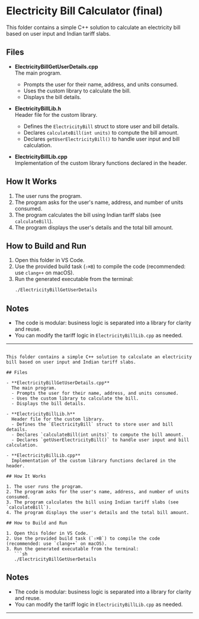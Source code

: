 # Electricity Bill Calculator (final)

This folder contains a simple C++ solution to calculate an electricity bill based on user input and Indian tariff slabs.

## Files

- **ElectricityBillGetUserDetails.cpp**  
  The main program.  
  - Prompts the user for their name, address, and units consumed.
  - Uses the custom library to calculate the bill.
  - Displays the bill details.

- **ElectricityBillLib.h**  
  Header file for the custom library.  
  - Defines the `ElectricityBill` struct to store user and bill details.
  - Declares `calculateBill(int units)` to compute the bill amount.
  - Declares `getUserElectricityBill()` to handle user input and bill calculation.

- **ElectricityBillLib.cpp**  
  Implementation of the custom library functions declared in the header.

## How It Works

1. The user runs the program.
2. The program asks for the user's name, address, and number of units consumed.
3. The program calculates the bill using Indian tariff slabs (see `calculateBill`).
4. The program displays the user's details and the total bill amount.

## How to Build and Run

1. Open this folder in VS Code.
2. Use the provided build task (`⇧⌘B`) to compile the code (recommended: use `clang++` on macOS).
3. Run the generated executable from the terminal:
   ```sh
   ./ElectricityBillGetUserDetails
   ```

## Notes

- The code is modular: business logic is separated into a library for clarity and reuse.
- You can modify the tariff logic in `ElectricityBillLib.cpp` as needed.

---
```# Electricity Bill Calculator (final)

This folder contains a simple C++ solution to calculate an electricity bill based on user input and Indian tariff slabs.

## Files

- **ElectricityBillGetUserDetails.cpp**  
  The main program.  
  - Prompts the user for their name, address, and units consumed.
  - Uses the custom library to calculate the bill.
  - Displays the bill details.

- **ElectricityBillLib.h**  
  Header file for the custom library.  
  - Defines the `ElectricityBill` struct to store user and bill details.
  - Declares `calculateBill(int units)` to compute the bill amount.
  - Declares `getUserElectricityBill()` to handle user input and bill calculation.

- **ElectricityBillLib.cpp**  
  Implementation of the custom library functions declared in the header.

## How It Works

1. The user runs the program.
2. The program asks for the user's name, address, and number of units consumed.
3. The program calculates the bill using Indian tariff slabs (see `calculateBill`).
4. The program displays the user's details and the total bill amount.

## How to Build and Run

1. Open this folder in VS Code.
2. Use the provided build task (`⇧⌘B`) to compile the code (recommended: use `clang++` on macOS).
3. Run the generated executable from the terminal:
   ```sh
   ./ElectricityBillGetUserDetails
   ```

## Notes

- The code is modular: business logic is separated into a library for clarity and reuse.
- You can modify the tariff logic in `ElectricityBillLib.cpp` as needed.

---
